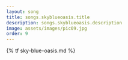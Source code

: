 ```yaml
---
layout: song
title: songs.skyblueoasis.title
description: songs.skyblueoasis.description
image: assets/images/pic09.jpg
order: 9
---
```


{% tf sky-blue-oasis.md %}
